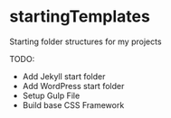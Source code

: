 # startingTemplates
Starting folder structures for my projects

TODO:

- Add Jekyll start folder
- Add WordPress start folder
- Setup Gulp File
- Build base CSS Framework
